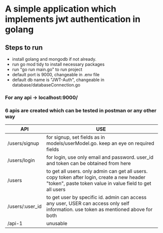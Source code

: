 # A simple application which implements jwt authentication in golang

## Steps to run
- install golang and mongodb if not already.
- run go mod tidy to install necessary packages
- run "go run main.go" to run project
- default port is 9000, changeable in .env file
- default db name is "JWT-Auth", changeable in database/databaseConnection.go

### For any api -> localhost:9000/

### 6 apis are created which can be tested in postman or any other way
| API | USE |
|-----|-----|
| /users/signup | for signup, set fields as in models/userModel.go. keep an eye on required fields
| /users/login | for login, use only email and password. user_id and token can be obtained from here
| /users | to get all users. only admin can get all users. copy token after login, create a new header "token", paste token value in value field to get all users
| /users/:user_id | to get user by specific id. admin can access any user, USER can access only self information. use token as mentioned above for both
| /api-1 | unusable
